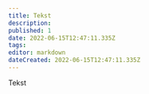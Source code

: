 ```yaml
---
title: Tekst
description: 
published: 1
date: 2022-06-15T12:47:11.335Z
tags: 
editor: markdown
dateCreated: 2022-06-15T12:47:11.335Z
---
```


Tekst
